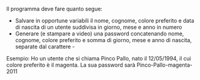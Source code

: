 Il programma deve fare quanto segue:
- Salvare in opportune variabili il nome, cognome, colore preferito e data di nascita di un utente suddivisa in giorno, mese e anno in numero
- Generare (e stampare a video) una password concatenando nome, cognome, colore preferito e somma di giorno, mese e anno di nascita, separate dal carattere -

Esempio:
Ho un utente che si chiama Pinco Pallo, nato il 12/05/1994, il cui colore preferito è il magenta. La sua password sarà Pinco-Pallo-magenta-2011